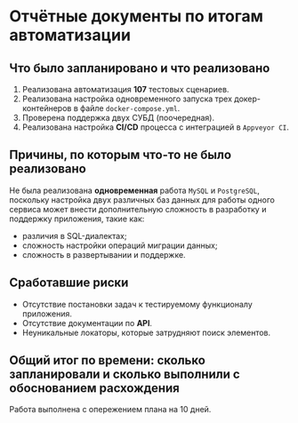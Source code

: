 # Отчётные документы по итогам автоматизации

## Что было запланировано и что реализовано

1. Реализована автоматизация **107** тестовых сценариев.
2. Реализована настройка одновременного запуска трех докер-контейнеров в файле `docker-compose.yml`.
3. Проверена поддержка двух СУБД (поочередная).
4. Реализована настройка **CI/CD** процесса с интеграцией в `Appveyor CI`.

## Причины, по которым что-то не было реализовано

Не была реализована **одновременная** работа `MySQL`  и `PostgreSQL`, поскольку настройка двух различных баз данных для
работы одного сервиса может внести дополнительную сложность в разработку и поддержку приложения, такие как:

- различия в SQL-диалектах;
- сложность настройки операций миграции данных;
- сложность в развертывании и поддержке.

## Сработавшие риски

- Отсутствие постановки задач к тестируемому функционалу приложения.
- Отсутствие документации по **API**.
- Неуникальные локаторы, которые затрудняют поиск элементов.

## Общий итог по времени: сколько запланировали и сколько выполнили с обоснованием расхождения

Работа выполнена с опережением плана на 10 дней.